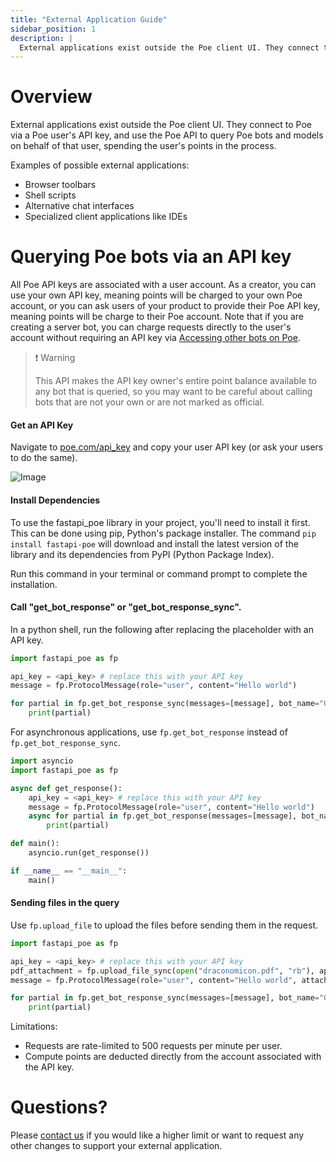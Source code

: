 ```yaml
---
title: "External Application Guide"
sidebar_position: 1
description: |
  External applications exist outside the Poe client UI. They connect to Poe via a Poe user's API key, and use the Poe API to query Poe bots and models.
---
```

# Overview

External applications exist outside the Poe client UI. They connect to Poe via a Poe user's API key, and use the Poe API to query Poe bots and models on behalf of that user, spending the user's points in the process.

Examples of possible external applications:

- Browser toolbars
- Shell scripts
- Alternative chat interfaces
- Specialized client applications like IDEs

# Querying Poe bots via an API key

All Poe API keys are associated with a user account. As a creator, you can use your own API key, meaning points will be charged to your own Poe account, or you can ask users of your product to provide their Poe API key, meaning points will be charge to their Poe account. Note that if you are creating a server bot, you can charge requests directly to the user's account without requiring an API key via [Accessing other bots on Poe](/docs/server-bots/accessing-other-bots-on-poe).

> ❗️ Warning
> 
> This API makes the API key owner's entire point balance available to any bot that is queried, so you may want to be careful about calling bots that are not your own or are not marked as official.

#### Get an API Key

Navigate to [poe.com/api_key](https://poe.com/api_key) and copy your user API key (or ask your users to do the same).

![Image](https://files.readme.io/2b74562b026bc968fe54d746148458d34537899901fe4b9fb223e956d2a1d68b-Poe_API_Key_2025-04-03_at_4.06.13_PM.jpg)

#### Install Dependencies

To use the fastapi_poe library in your project, you'll need to install it first. This can be done using pip, Python's package installer. The command `pip install fastapi-poe` will download and install the latest version of the library and its dependencies from PyPI (Python Package Index).

Run this command in your terminal or command prompt to complete the installation.

#### Call "get_bot_response" or "get_bot_response_sync".

In a python shell, run the following after replacing the placeholder with an API key.

```python
import fastapi_poe as fp

api_key = <api_key> # replace this with your API key
message = fp.ProtocolMessage(role="user", content="Hello world")

for partial in fp.get_bot_response_sync(messages=[message], bot_name="GPT-3.5-Turbo", api_key=api_key):
    print(partial)
```

For asynchronous applications, use `fp.get_bot_response` instead of `fp.get_bot_response_sync`.

```python
import asyncio
import fastapi_poe as fp

async def get_response():
    api_key = <api_key> # replace this with your API key
    message = fp.ProtocolMessage(role="user", content="Hello world")
    async for partial in fp.get_bot_response(messages=[message], bot_name="GPT-3.5-Turbo", api_key=api_key): 
        print(partial)

def main():
    asyncio.run(get_response())

if __name__ == "__main__":
    main()
```

#### Sending files in the query

Use `fp.upload_file` to upload the files before sending them in the request.

```python
import fastapi_poe as fp

api_key = <api_key> # replace this with your API key
pdf_attachment = fp.upload_file_sync(open("draconomicon.pdf", "rb"), api_key=api_key)
message = fp.ProtocolMessage(role="user", content="Hello world", attachments=[pdf_attachment])

for partial in fp.get_bot_response_sync(messages=[message], bot_name="GPT-3.5-Turbo", api_key=api_key):
    print(partial)
```

Limitations:

- Requests are rate-limited to 500 requests per minute per user.
- Compute points are deducted directly from the account associated with the API key.

# Questions?

Please [contact us](/docs/resources/how-to-contact-us) if you would like a higher limit or want to request any other changes to support your external application.
